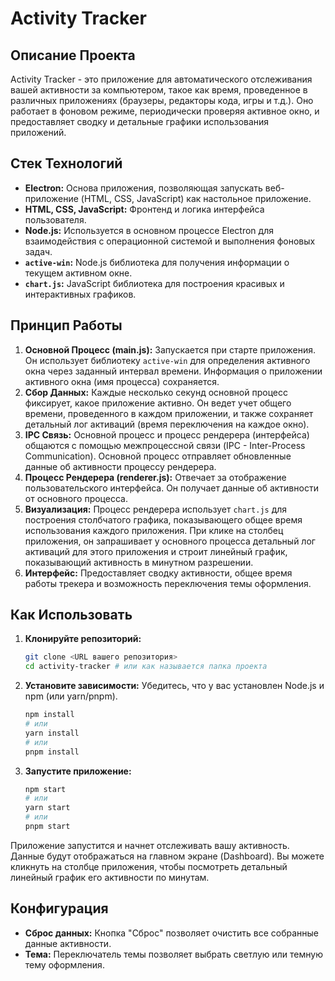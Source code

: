 # Activity Tracker

## Описание Проекта
Activity Tracker - это приложение для автоматического отслеживания вашей активности за компьютером, такое как время, проведенное в различных приложениях (браузеры, редакторы кода, игры и т.д.). Оно работает в фоновом режиме, периодически проверяя активное окно, и предоставляет сводку и детальные графики использования приложений.

## Стек Технологий
*   **Electron:** Основа приложения, позволяющая запускать веб-приложение (HTML, CSS, JavaScript) как настольное приложение.
*   **HTML, CSS, JavaScript:** Фронтенд и логика интерфейса пользователя.
*   **Node.js:** Используется в основном процессе Electron для взаимодействия с операционной системой и выполнения фоновых задач.
*   **`active-win`:** Node.js библиотека для получения информации о текущем активном окне.
*   **`chart.js`:** JavaScript библиотека для построения красивых и интерактивных графиков.

## Принцип Работы
1.  **Основной Процесс (main.js):** Запускается при старте приложения. Он использует библиотеку `active-win` для определения активного окна через заданный интервал времени. Информация о приложении активного окна (имя процесса) сохраняется.
2.  **Сбор Данных:** Каждые несколько секунд основной процесс фиксирует, какое приложение активно. Он ведет учет общего времени, проведенного в каждом приложении, и также сохраняет детальный лог активаций (время переключения на каждое окно).
3.  **IPC Связь:** Основной процесс и процесс рендерера (интерфейса) общаются с помощью межпроцессной связи (IPC - Inter-Process Communication). Основной процесс отправляет обновленные данные об активности процессу рендерера.
4.  **Процесс Рендерера (renderer.js):** Отвечает за отображение пользовательского интерфейса. Он получает данные об активности от основного процесса.
5.  **Визуализация:** Процесс рендерера использует `chart.js` для построения столбчатого графика, показывающего общее время использования каждого приложения. При клике на столбец приложения, он запрашивает у основного процесса детальный лог активаций для этого приложения и строит линейный график, показывающий активность в минутном разрешении.
6.  **Интерфейс:** Предоставляет сводку активности, общее время работы трекера и возможность переключения темы оформления.

## Как Использовать
1.  **Клонируйте репозиторий:**
    ```bash
    git clone <URL вашего репозитория>
    cd activity-tracker # или как называется папка проекта
    ```
2.  **Установите зависимости:** Убедитесь, что у вас установлен Node.js и npm (или yarn/pnpm).
    ```bash
    npm install
    # или
    yarn install
    # или
    pnpm install
    ```
3.  **Запустите приложение:**
    ```bash
    npm start
    # или
    yarn start
    # или
    pnpm start
    ```
Приложение запустится и начнет отслеживать вашу активность. Данные будут отображаться на главном экране (Dashboard). Вы можете кликнуть на столбце приложения, чтобы посмотреть детальный линейный график его активности по минутам.

## Конфигурация
*   **Сброс данных:** Кнопка "Сброс" позволяет очистить все собранные данные активности.
*   **Тема:** Переключатель темы позволяет выбрать светлую или темную тему оформления. 
